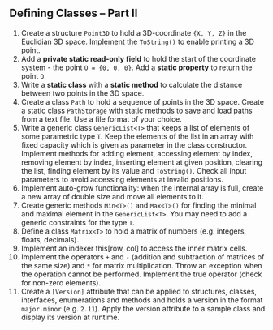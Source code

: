 ## Defining Classes – Part II

1. Create a structure `Point3D` to hold a 3D-coordinate `{X, Y, Z}` in the Euclidian 3D space. Implement the `ToString()` to enable printing a 3D point.
2. Add a **private static read-only field** to hold the start of the coordinate system - the point `O = {0, 0, 0}`. Add a **static property** to return the point `O`.
3. Write a **static class** with a **static method** to calculate the distance between two points in the 3D space.
4. Create a class `Path` to hold a sequence of points in the 3D space. Create a static class `PathStorage` with static methods to save and load paths from a text file. Use a file format of your choice.
5. Write a generic class `GenericList<T>` that keeps a list of elements of some parametric type `T`. Keep the elements of the list in an array with fixed capacity which is given as parameter in the class constructor. Implement methods for adding element, accessing element by index, removing element by index, inserting element at given position, clearing the list, finding element by its value and `ToString()`. Check all input parameters to avoid accessing elements at invalid positions.
6. Implement auto-grow functionality: when the internal array is full, create a new array of double size and move all elements to it.
7. Create generic methods `Min<T>()` and `Max<T>()` for finding the minimal and maximal element in the `GenericList<T>`. You may need to add a generic constraints for the type `T`.
8. Define a class `Matrix<T>` to hold a matrix of numbers (e.g. integers, floats, decimals).
9. Implement an indexer this[row, col] to access the inner matrix cells.
10. Implement the operators `+` and `-` (addition and subtraction of matrices of the same size) and `*` for matrix multiplication. Throw an exception when the operation cannot be performed. Implement the true operator (check for non-zero elements).
11. Create a `[Version]` attribute that can be applied to structures, classes, interfaces, enumerations and methods and holds a version in the format `major.minor` (e.g. `2.11`). Apply the version attribute to a sample class and display its version at runtime.

